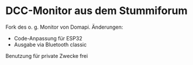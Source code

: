 # DCC-Monitor aus dem Stummiforum
Fork des o. g. Monitor von Domapi.
Änderungen:
- Code-Anpassung für ESP32
- Ausgabe via Bluetooth classic

Benutzung für private Zwecke frei
